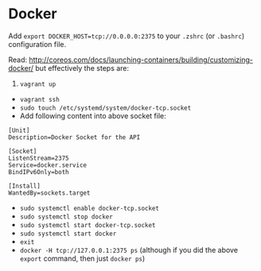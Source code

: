 # Docker

Add `export DOCKER_HOST=tcp://0.0.0.0:2375` to your `.zshrc` (or `.bashrc`) configuration file.

Read: http://coreos.com/docs/launching-containers/building/customizing-docker/ but effectively the steps are:

1. `vagrant up`
- `vagrant ssh`
- `sudo touch /etc/systemd/system/docker-tcp.socket`
- Add following content into above socket file:

```
[Unit]
Description=Docker Socket for the API

[Socket]
ListenStream=2375
Service=docker.service
BindIPv6Only=both

[Install]
WantedBy=sockets.target
```

- `sudo systemctl enable docker-tcp.socket`
- `sudo systemctl stop docker`
- `sudo systemctl start docker-tcp.socket`
- `sudo systemctl start docker`
- `exit`
- `docker -H tcp://127.0.0.1:2375 ps` (although if you did the above `export` command, then just `docker ps`)
